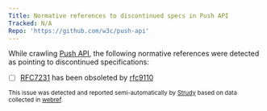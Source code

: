 ```yaml
---
Title: Normative references to discontinued specs in Push API
Tracked: N/A
Repo: 'https://github.com/w3c/push-api'
---
```


While crawling [Push API](https://w3c.github.io/push-api/), the following normative references were detected as pointing to discontinued specifications:
* [ ] [RFC7231](https://httpwg.org/specs/rfc7231.html) has been obsoleted by [rfc9110](https://httpwg.org/specs/rfc9110.html)

<sub>This issue was detected and reported semi-automatically by [Strudy](https://github.com/w3c/strudy/) based on data collected in [webref](https://github.com/w3c/webref/).</sub>
